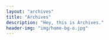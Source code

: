 ```yaml
---
layout: "archives"
title: "Archives"
description: "Hey, this is Archives."
header-img: "img/home-bg-o.jpg"
---
```

